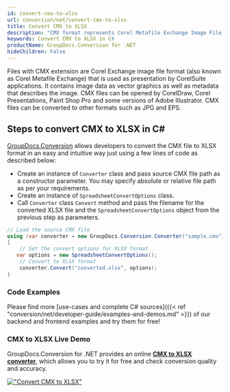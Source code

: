 ```yaml
---
id: convert-cmx-to-xlsx
url: conversion/net/convert-cmx-to-xlsx
title: Convert CMX to XLSX
description: "CMX format represents Corel Metafile Exchange Image File with .cmx extension. Learn how to convert CMX to XLSX file programmatically in C# language using GroupDocs.Conversion for .NET library."
keywords: Convert CMX to XLSX in C#
productName: GroupDocs.Conversion for .NET
hideChildren: False
---
```


Files with CMX extension are Corel Exchange image file format (also known as Corel Metafile Exchange) that is used as presentation by CorelSuite applications. It contains image data as vector graphics as well as metadata that describes the image. CMX files can be opened by CorelDraw, Corel Presentations, Paint Shop Pro and some versions of Adobe Illustrator. CMX files can be converted to other formats such as JPG and EPS.

## Steps to convert CMX to XLSX in C#

[GroupDocs.Conversion](https://products.groupdocs.com/conversion/net) allows developers to convert the CMX file to XLSX format in an easy and intuitive way just using a few lines of code as described below:

* Create an instance of `Converter` class and pass source CMX file path as a constructor parameter. You may specify absolute or relative file path as per your requirements. 
* Create an instance of `SpreadsheetConvertOptions` class.
* Call `Converter` class `Convert` method and pass the filename for the converted XLSX file and the `SpreadsheetConvertOptions` object from the previous step as parameters.

```csharp
// Load the source CMX file
using (var converter = new GroupDocs.Conversion.Converter("sample.cmx"))
{
    // Set the convert options for XLSX format
   var options = new SpreadsheetConvertOptions();
    // Convert to XLSX format
    converter.Convert("converted.xlsx", options);
}
```

### Code Examples

Please find more [use-cases and complete C# sources]({{< ref "conversion/net/developer-guide/examples-and-demos.md" >}}) of our backend and frontend examples and try them for free!

### CMX to XLSX Live Demo

GroupDocs.Conversion for .NET provides an online [**CMX to XLSX converter**](https://products.groupdocs.app/conversion/cmx-to-xlsx), which allows you to try it for free and check conversion quality and accuracy.

[!["Convert CMX to XLSX"](conversion/net/images/convert-to-xlsx/convert-cmx-to-xlsx.png)](https://products.groupdocs.app/conversion/cmx-to-xlsx)